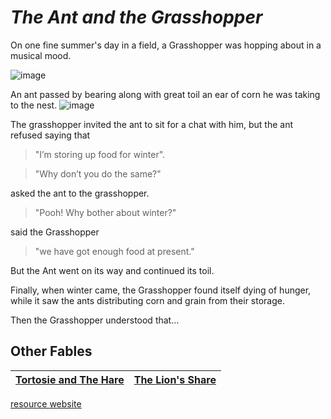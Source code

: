 
            

# _The Ant and the Grasshopper_

On one fine summer's day in a field, a Grasshopper was hopping about in a musical mood. 

![image](http://www.kidsgen.com/fables_and_fairytales/images/grasshopper.gif)

An ant passed by bearing along with great toil an ear of corn he was taking to the nest.
![image](http://www.kidsgen.com/fables_and_fairytales/images/ant.gif)



The grasshopper invited the ant to sit for a chat with him, but the ant refused saying that 
> "I’m storing up food for winter".

> "Why don’t you do the same?" 

   asked the ant to the grasshopper.

>"Pooh! Why bother about winter?" 

said the Grasshopper

> "we have got enough food at present." 

But the Ant went on its way and continued its toil.

Finally, when winter came, the Grasshopper found itself dying of hunger, while it saw the ants distributing corn and grain from their storage.

Then the Grasshopper understood that…














## Other Fables

[Tortosie and The Hare](http://www.kidsgen.com/fables_and_fairytales/tortoise_and_the_hare.htm)|[The Lion's Share](http://www.kidsgen.com/fables_and_fairytales/the_lions_share.htm)
---|---


[resource website](http://www.kidsgen.com/fables_and_fairytales/fables.htm#5MGJK0zSLYA7JUW8.99)

